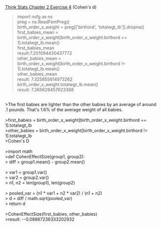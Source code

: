 [Think Stats Chapter 2 Exercise 4](http://greenteapress.com/thinkstats2/html/thinkstats2003.html#toc24) (Cohen's d)

>import nsfg as ns <br>
>preg = ns.ReadFemPreg() <br>
>birth_order_x_weight = preg[['birthord', 'totalwgt_lb']].dropna() <br>
>first_babies_mean = birth_order_x_weight[birth_order_x_weight.birthord == 1].totalwgt_lb.mean() <br>
>first_babies_mean <br>
>result:7.201094430437772 <br>
>other_babies_mean = birth_order_x_weight[birth_order_x_weight.birthord != 1].totalwgt_lb.mean()<br>
>other_babies_mean<br>
>result: 7.325855614973262<br>
>birth_order_x_weight.totalwgt_lb.mean()<br>
>result: 7.265628457623368<br>
<br>
>The first babies are lighter than the other babies by an average of around .1 pounds. That's 1.6% of the average weight of all babies.<br>
<br>
>first_babies = birth_order_x_weight[birth_order_x_weight.birthord == 1].totalwgt_lb<br>
>other_babies = birth_order_x_weight[birth_order_x_weight.birthord != 1].totalwgt_lb<br>
>Cohen's D<br>
<br>
>import math<br>
>def CohenEffectSize(group1, group2):<br>
>    diff = group1.mean() - group2.mean()<br>
<br>
>    var1 = group1.var()<br>
>    var2 = group2.var()<br>
>    n1, n2 = len(group1), len(group2)<br>
<br>
>    pooled_var = (n1 * var1 + n2 * var2) / (n1 + n2)<br>
>    d = diff / math.sqrt(pooled_var)<br>
>    return d<br>
<br>
>CohenEffectSize(first_babies, other_babies)<br>
>result: --0.08867236333202932<br>

